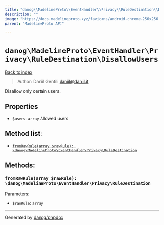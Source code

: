 ```yaml
---
title: "danog\\MadelineProto\\EventHandler\\Privacy\\RuleDestination\\DisallowUsers: Disallow only certain users."
description: ""
image: "https://docs.madelineproto.xyz/favicons/android-chrome-256x256.png"
parent: "MadelineProto API"

---
```

# `danog\MadelineProto\EventHandler\Privacy\RuleDestination\DisallowUsers`
[Back to index](../../../../../index.html)

> Author: Daniil Gentili <daniil@daniil.it>  
  

Disallow only certain users.  



## Properties
* `$users`: `array` Allowed users

## Method list:
* [`fromRawRule(array $rawRule): \danog\MadelineProto\EventHandler\Privacy\RuleDestination`](#fromrawrule)

## Methods:
### `fromRawRule(array $rawRule): \danog\MadelineProto\EventHandler\Privacy\RuleDestination`




Parameters:

* `$rawRule`: `array`   



---
Generated by [danog/phpdoc](https://phpdoc.daniil.it)

